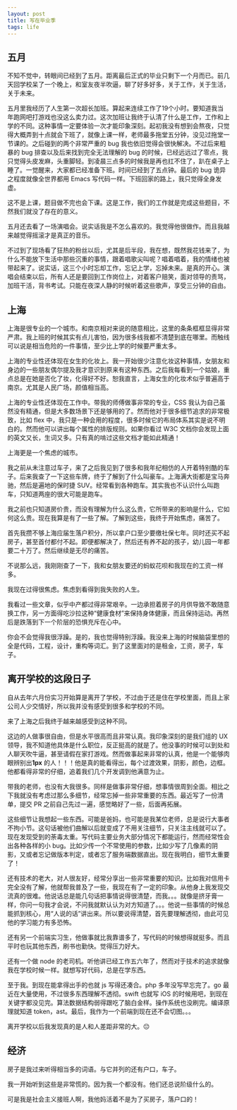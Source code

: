 ```yaml
---
layout: post
title: 写在毕业季
tags: life
---
```


## 五月

不知不觉中，转眼间已经到了五月。距离最后正式的毕业只剩下一个月而已。前几天回学校呆了一个晚上，和室友夜半吹逼，聊了好多好多，关于工作，关于生活，关于未来。

五月里我经历了人生第一次超长加班。算起来连续工作了19个小时。要知道我当年跑网吧打游戏也没这么卖力过。这次加班让我终于认清了什么是工作，工作和上学的不同。这种事情一定要体验一次才能印象深刻。起初我没有想到会熬夜，只觉得大概弄到十点就会下班了，就像上课一样，老师最多拖堂五分钟，没见过拖堂一节课的。之后碰到的两个非常严重的 bug 我也依旧觉得会很快解决。不过后来粗暴的 bug 排查以及后来找到完全无法理解的 bug 的时候，已经远远过了零点，我只觉得头皮发麻，头重脚轻。到凌晨三点多的时候我是再也扛不住了，趴在桌子上睡了。一觉醒来，大家都已经准备下班。时间已经到了五点钟。最后的 bug 诡异之程度就像全世界都用 Emacs 写代码一样。下班回家的路上，我只觉得全身发虚。

这不是上课，题目做不完也会下课。这是工作，我们的工作就是完成这些题目，不然我们就没了存在的意义。

五月还去看了一场演唱会。说实话我是不怎么喜欢的。我觉得他很做作。而且我越来越觉得摇滚才是真正的音乐。

不过到了现场看了狂热的粉丝以后，尤其是后半段，我在想，既然我花钱来了，为什么不能放下生活中那些沉重的事情，跟着唱歌尖叫呢？唱着唱着，我的情绪也被带起来了。说实话，这三个小时忘却工作，忘记上学，忘掉未来。是真的开心。演唱会结束以后，所有人还是要回到工作岗位上，对着客户赔笑，面对领导的责骂，加班干活，背书考试。只能在夜深人静的时候听着这些歌声，享受三分钟的自由。

## 上海

上海是很专业的一个城市。和南京相对来说的随意相比，这里的条条框框显得非常严肃。我上班的时候其实有点儿害怕，因为很多线我都不清楚到底在哪里。而触线可以说是相当危险的一件事情，至少比上学的时候要严重太多。

上海的专业性还体现在女生的化妆上。我一开始很少注意化妆这种事情，女朋友和身边的一些朋友偶尔提及我才意识到原来有这种东西。之后我每看到一个姑娘，重点总是在她是否化了妆，化得好不好。恕我直言，上海女生的化妆术似乎普遍高于南京。尤其是人民广场，颜值相当高。

上海的专业性还体现在工作中。带我的师傅做事非常的专业，CSS 我认为自己虽然没有精通，但是大多数场景下还是够用的了。然而他对于很多细节追求的非常极致，比如 flex 中，我只是一种会用的程度，很多时候它的布局体系其实是说不明白的。然而他可以讲出每个属性的排版规则。如果你看过 W3C 文档你会发现上面的英文又长，生词又多。只有真的啃过这些文档才能如此精通！

上海更是一个焦虑的城市。

我之前从未注意过车子，来了之后我见到了很多和我年纪相仿的人开着特别酷的车子。后来我查了一下这些车牌，终于了解到了什么叫豪车。上海满大街都是宝马奔驰，然后是遍地的保时捷 SUV。经常看到各种跑车。其实我也不认识什么叫跑车，只知道两座的很大可能是跑车。

我之前也只知道房价贵，而没有理解为什么这么贵，它所带来的影响是什么，它如何这么贵。现在我算是有了一些了解。了解到这些，我终于开始焦虑，痛苦了。

首先我攒不够上海应届生落户积分，所以拿户口至少要缴社保七年。同时还买不起房子，甚至首付都付不起。即便都解决了，然后还有养不起的孩子，幼儿园一年都要二十万了。然后继续是无尽的痛苦。

不说那么远，我刚刚查了一下，我和女朋友要还的蚂蚁花呗和我现在的工资一样多。

我现在过得很焦虑。焦虑到看得到我失败的人生。

我看过一些文章，似乎中产都过得非常艰辛。一边承担着房子的月供导致不敢随意换工作，另一方面得吃沙拉这种“健康食材”来保持身体健康，而且保持运动。再然后是跌落到下一个阶层的恐惧充斥在心中。

你会不会觉得我很浮躁。是的，我也觉得特别浮躁。我没来上海的时候脑袋里想的全是代码，工程，设计，重构等词汇。到了这里面对的是租金，工资，房子，车子。

## 离开学校的这段日子

自从去年六月份实习开始算是离开了学校，不过由于还是住在学校里面，而且上家公司人少交情好，所以我并没有感受到很多和学校的不同。

来了上海之后我终于越来越感受到这种不同。

这边的人做事很自由，但是水平很高而且非常认真。我印象深刻的是我们组的 UX 领导，我不知道他具体是什么职位，反正挺高的就是了。他没事的时候可以到处和人聊天吹牛逼，甚至请假在家打游戏。然而做事起来非常的认真，他是一个能够肉眼辨别出**1px** 的人！！！他是真的能看得出，每个过渡效果，阴影，颜色，边框。他都看得非常的仔细，追着我们几个开发调到他满意为止。

带我的老师，也没有大我很多。同样是做事非常仔细，想事情很周到全面。相比之下我就没有考虑过那么多细节，经常忘掉一些非常重要的东西。最近写了一份清单，提交 PR 之前自己先过一遍，感觉略好了一些，后面再拓展。

这些细节让我想起一些东西。可能是爸妈，也可能是我某位老师，总是说行大事者不拘小节。这句话被他们曲解以后就变成了不用关注细节，只关注主线就可以了。现在发现受到的荼毒太重。写代码主要业务大部分情况下都能运行，然而经常性会出各种各样的小 bug。比如少传一个不常使用的参数，比如少写了几像素的阴影，又或者忘记做版本判定，或者忘了服务端数据直出。现在我明白，细节太重要了！

还有技术的老大，对人很友好，经常分享出一些非常重要的知识。比如我对信用卡完全没有了解，他就帮我普及了一些，我现在有了一定的印象。从他身上我发现交流真的很难。他说话总是能几句话把事情说得很清楚，而我。。。就像是挤牙膏一样，你问一句我才会说，不问我就默认认为对方知道了。。。他说一些事情的时候总能抓到核心，用“人说的话”讲出来。所以要说得清楚，首先要理解透彻，由此可见他的学习能力有多恐怖。

还有另一个前端实习生，他做事就比我靠谱多了，写代码的时候想得就挺多。而且平时也玩其他东西，刷书也勤快。觉得压力好大。

还有一个做 node 的老司机。听他讲已经工作五六年了，然而对于技术的追求就像我在学校时候一样。就想写好代码，总是在学东西。

至于我。到现在能拿得出手的也就 js 写得还凑合。php 多年没写早忘完了。go 最近在大量使用，不过很多东西理解不透彻。swift 也就写 iOS 的时候用吧，到现在关键字都没见完。算法数据结构弱得跟吃了脑白金样。操作系统也没刷完。编译原理就知道 token，ast。最后，我作为一个前端到现在还不会切图。。。

离开学校以后我发现真的是人和人差距非常的大。😔

## 经济

房子是我过来听得相当多的词语。与它并列的还有户口，车子。

我一开始听到这些是非常慌的。因为我一个都没有。他们还总说阶级什么的。

可是我是社会主义接班人啊，我他妈活着不是为了买房子，落户口的！

















